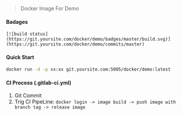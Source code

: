 > Docker Image For Demo

#### Badages
```
[![build status](https://git.yoursite.com/docker/demo/badges/master/build.svg)](https://git.yoursite.com/docker/demo/commits/master)
```

#### Quick Start
```bash
docker run -d -p xx:xx git.yoursite.com:5005/docker/demo:latest
```

#### CI Process (.gitlab-ci.yml)
1. Git Commit
2. Trig CI PipeLine: `docker login -> image build -> push image with branch tag -> release image`
